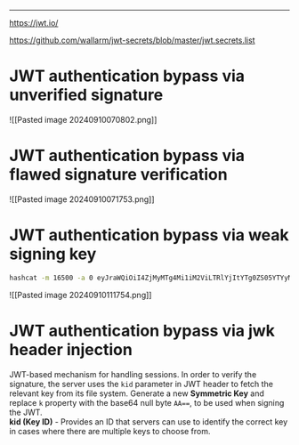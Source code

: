 ___

https://jwt.io/

https://github.com/wallarm/jwt-secrets/blob/master/jwt.secrets.list
# JWT authentication bypass via unverified signature

![[Pasted image 20240910070802.png]]

# JWT authentication bypass via flawed signature verification

![[Pasted image 20240910071753.png]]

# JWT authentication bypass via weak signing key


```bash
hashcat -m 16500 -a 0 eyJraWQiOiI4ZjMyMTg4Mi1iM2ViLTRlYjItYTg0ZS05YTYyMGMzOTc5MjAiLCJhbGciOiJIUzI1NiJ9.eyJpc3MiOiJwb3J0c3dpZ2dlciIsImV4cCI6MTcyNTk4NDIwNSwic3ViIjoid2llbmVyIn0.r2jYw6UNai3aiU23kDltRmrTu_Epoysi-xv4Su7HnBM /usr/share/wordlists/rockyou.txt
```
![[Pasted image 20240910111754.png]]

# JWT authentication bypass via jwk header injection

JWT-based mechanism for handling sessions. In order to verify the signature, the server uses the `kid` parameter in JWT header to fetch the relevant key from its file system. Generate a new **Symmetric Key** and replace `k` property with the base64 null byte `AA==`, to be used when signing the JWT.  
**kid (Key ID)** - Provides an ID that servers can use to identify the correct key in cases where there are multiple keys to choose from.

